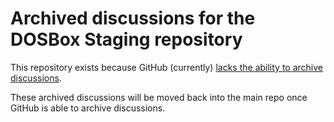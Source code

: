 # Archived discussions for the DOSBox Staging repository

This repository exists because GitHub (currently) [lacks the ability to archive discussions](https://github.com/community/community/discussions/3244).

These archived discussions will be moved back into the main repo once GitHub is able to archive discussions.
